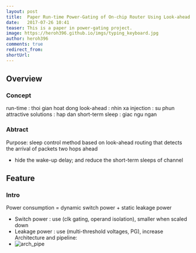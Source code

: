 ```yaml
---
layout: post
title:  Paper Run-time Power-Gating of On-chip Router Using Look-ahead Routing
date:   2017-07-26 10:41
teaser: This is a paper in power-gating project.
image: https://heroh396.github.io/imgs/typing_keyboard.jpg
author: heroh396
comments: true
redirect_from:
shortUrl: 
---
```


## Overview

### Concept
run-time 	: thoi gian hoat dong 
look-ahead 	: nhin xa 
injection 	: su phun 
attractive solutions	: hap dan 
short-term sleep	: giac ngu ngan 

### Abtract
Purpose: sleep control method based on look-ahead routing that detects the arrival of packets two hops ahead
-  hide the wake-up delay; and reduce the short-term sleeps of channel 


## Feature

### Intro
Power consumption = dynamic switch power + static leakage power 
- Switch power : use (clk gating, operand isolation), smaller when scaled down
- Leakage power : use (multi-threshold voltages, PG), increase
Architecture and pipeline:
- ![arch_pipe](https://heroh396.github.io/imgs/digital_design/look-ahead-arch-pipeline.png)








